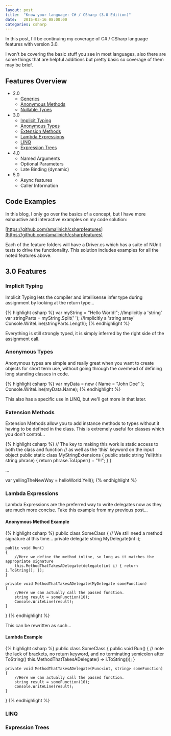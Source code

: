 ```yaml
---
layout: post
title:  "Know your language: C# / CSharp (3.0 Edition)"
date:   2015-03-16 08:00:00
categories: csharp
---
```

In this post, I'll be continuing my coverage of C# / CSharp language features with version 3.0.

I won't be covering the basic stuff you see in most languages, also there are some things that are helpful additions but pretty basic so coverage of them may be brief.

## Features Overview

* 2.0
  * [Generics](https://msdn.microsoft.com/en-us/library/512aeb7t.aspx)
  * [Anonymous Methods](https://msdn.microsoft.com/en-us/library/0yw3tz5k.aspx)
  * [Nullable Types](https://msdn.microsoft.com/en-us/library/1t3y8s4s.aspx)
* 3.0
  * [Implicit Typing](https://msdn.microsoft.com/en-us/library/bb384061.aspx)
  * [Anonymous Types](https://msdn.microsoft.com/en-us/library/bb397696.aspx) 
  * [Extension Methods](https://msdn.microsoft.com/en-us/library/bb383977.aspx)
  * [Lambda Expressions](https://msdn.microsoft.com/en-us/library/bb397687.aspx)
  * [LINQ](https://msdn.microsoft.com/en-us/library/bb397926.aspx)
  * [Expression Trees](https://msdn.microsoft.com/en-us/library/bb397951.aspx)
* 4.0
  * Named Arguments
  * Optional Parameters
  * Late Binding (dynamic)
* 5.0
  * Async features
  * Caller Information
  
## Code Examples

In this blog, I only go over the basics of a concept, but I have more exhaustive and interactive examples on my code solution:

[https://github.com/amalinich/csharpfeatures](https://github.com/amalinich/csharpfeatures)

Each of the feature folders will have a Driver.cs which has a suite of NUnit tests to drive the functionality.  This solution includes examples for all the noted features above.

## 3.0 Features

### Implicit Typing

Implicit Typing lets the compiler and intellisense infer type during assignment by looking at the return type...

{% highlight csharp %}
var myString = "Hello World!"; //Implicitly a 'string'
var stringParts = myString.Split(' '); //Implicitly a 'string array'
Console.WriteLine(stringParts.Length);
{% endhighlight %}

Everything is still strongly typed, it is simply inferred by the right side of the assignment call.

### Anonymous Types

Anonymous types are simple and really great when you want to create objects for short term use, without going through the overhead of defining long standing classes in code.

{% highlight csharp %}
var myData = new { Name = "John Doe" };
Console.WriteLine(myData.Name);
{% endhighlight %}

This also has a specific use in LINQ, but we'll get more in that later.

### Extension Methods

Extension Methods allow you to add instance methods to types without it having to be defined in the class.  This is extremely useful for classes which you don't control...

{% highlight csharp %}
// The key to making this work is static access to both the class and function
// as well as the 'this' keyword on the input object
public static class MyStringExtensions
{
    public static string Yell(this string phrase)
    {
        return phrase.ToUpper() + "!!!";
    }
}

...

var yellingTheNewWay = helloWorld.Yell();
{% endhighlight %}

### Lambda Expressions

Lambda Expressions are the preferred way to write delegates now as they are much more concise.  Take this example from my previous post...

#### Anonymous Method Example

{% highlight csharp %}
public class SomeClass
{
    // We still need a method signature at this time...
    private delegate string MyDelegate(int i);

    public void Run()
    {
        //Here we define the method inline, so long as it matches the appropriate signature
        this.MethodThatTakesADelegate(delegate(int i) { return i.ToString(); });
    }

    private void MethodThatTakesADelegate(MyDelegate someFunction)
    {
        //Here we can actually call the passed function.
        string result = someFunction(10);
        Console.WriteLine(result);
    }
}
{% endhighlight %}

This can be rewritten as such...

#### Lambda Example

{% highlight csharp %}
public class SomeClass
{
    public void Run()
    {
        // note the lack of brackets, no return keyword, and no terminating semicolon after ToString()
        this.MethodThatTakesADelegate(i => i.ToString());
    }

    private void MethodThatTakesADelegate(Func<int, string> someFunction)
    {
        //Here we can actually call the passed function.
        string result = someFunction(10);
        Console.WriteLine(result);
    }
}
{% endhighlight %}

### LINQ

### Expression Trees